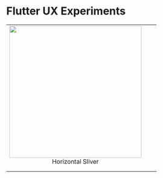 # Flutter UX Experiments

| | | |
|:-------------------------:|:-------------------------:|:-------------------------:|
|<img width="350" align="center" src="../assets/recordings/sliver_horizontal_list.gif?raw=true"> <br> Horizontal Sliver |||
||||
||||

